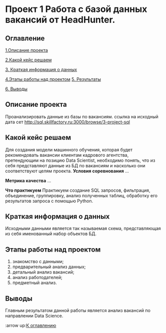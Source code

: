 # Проект 1 Работа с базой данных вакансий от HeadHunter.

## Оглавление
[1.Описание проекта](https://github.com/hollywood2371/IDE/tree/main/project_2/README.md#Описание-проекта)

[2.Какой кейс решаем](https://github.com/hollywood2371/IDE/tree/main/project_2/README.md#какой-кейс-решаем)

[3. Краткая информация о данных](https://github.com/hollywood2371/IDE/tree/main/project_2/README.md#Краткая-информация-о-данных)

[4.Этапы работы над проектом](https://github.com/hollywood2371/IDE/tree/main/project_2/README.md#Этапы-работы-над-проектом)
[5. Результаты](https://github.com/hollywood2371/IDE/tree/main/project_2/README.md#Результаты)

[6. Выводы](https://github.com/hollywood2371/IDE/tree/main/project_2/README.md#Выводы)


## Описание проекта
Проанализировать данные из базы по вакансиям.
ссылка на исходный дата сет http://sql.skillfactory.ru:3000/browse/3-project-sql
## Какой кейс решаем
Для создания модели машинного обучения, которая будет рекомендовать вакансии клиентам кадрового агентства, претендующим на позицию Data Scientist, необходимо понять, что из себя представляют данные из БД по вакансиям и насколько они соответствуют целям проекта.
**Условия соревнования**
...

**Метрика качества**
...

**Что практикуем**
Практикуем создание SQL запросов, фильтрация, объединение, группировку, анализ полученных таблиц,
 обработку его результатов запроса с помощью Python.

## Краткая информация о данных
Исходными данными является так называемая схема, представляющая из себя именованный набор объектов БД.
## Этапы работы над проектом
1. знакомство с данными;
2. предварительный анализ данных;
3. детальный анализ вакансий;
4. анализ работодателей;
5. предметный анализ.
## Выводы
Главным результатом данной работы является анализ вакансий по направлении Data Science.


:arrow up:[К оглавлению](https://github.com/hollywood2371/IDE/tree/main/project_2/READMY.md#Оглавление)